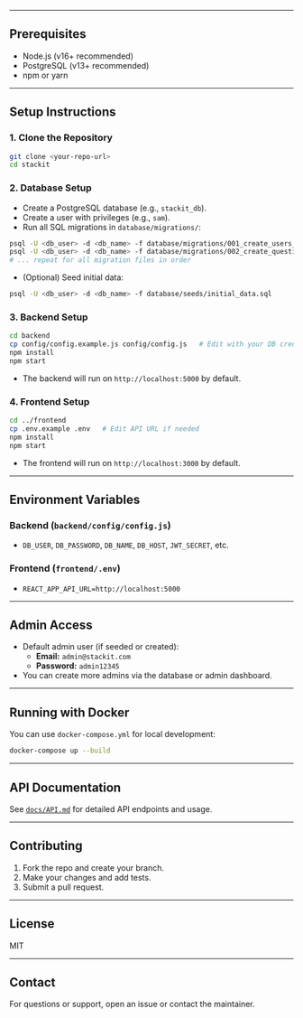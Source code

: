 
---

## Prerequisites

- Node.js (v16+ recommended)
- PostgreSQL (v13+ recommended)
- npm or yarn

---

## Setup Instructions

### 1. Clone the Repository

```sh
git clone <your-repo-url>
cd stackit
```

### 2. Database Setup

- Create a PostgreSQL database (e.g., `stackit_db`).
- Create a user with privileges (e.g., `sam`).
- Run all SQL migrations in `database/migrations/`:

```sh
psql -U <db_user> -d <db_name> -f database/migrations/001_create_users_table.sql
psql -U <db_user> -d <db_name> -f database/migrations/002_create_questions_table.sql
# ... repeat for all migration files in order
```

- (Optional) Seed initial data:

```sh
psql -U <db_user> -d <db_name> -f database/seeds/initial_data.sql
```

### 3. Backend Setup

```sh
cd backend
cp config/config.example.js config/config.js   # Edit with your DB credentials
npm install
npm start
```

- The backend will run on `http://localhost:5000` by default.

### 4. Frontend Setup

```sh
cd ../frontend
cp .env.example .env   # Edit API URL if needed
npm install
npm start
```

- The frontend will run on `http://localhost:3000` by default.

---

## Environment Variables

### Backend (`backend/config/config.js`)
- `DB_USER`, `DB_PASSWORD`, `DB_NAME`, `DB_HOST`, `JWT_SECRET`, etc.

### Frontend (`frontend/.env`)
- `REACT_APP_API_URL=http://localhost:5000`

---

## Admin Access

- Default admin user (if seeded or created):
  - **Email:** `admin@stackit.com`
  - **Password:** `admin12345`
- You can create more admins via the database or admin dashboard.

---

## Running with Docker

You can use `docker-compose.yml` for local development:

```sh
docker-compose up --build
```

---

## API Documentation

See [`docs/API.md`](docs/API.md) for detailed API endpoints and usage.

---

## Contributing

1. Fork the repo and create your branch.
2. Make your changes and add tests.
3. Submit a pull request.

---

## License

MIT

---

## Contact

For questions or support, open an issue or contact the maintainer.
